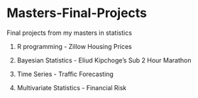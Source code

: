 # Masters-Final-Projects
Final projects from my masters in statistics

1. R programming - Zillow Housing Prices


2. Bayesian Statistics - Eliud Kipchoge’s Sub 2 Hour Marathon


3. Time Series - Traffic Forecasting


4. Multivariate Statistics - Financial Risk

